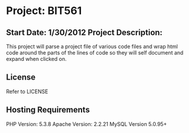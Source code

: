 Project:  BIT561
================
Start Date: 1/30/2012
Project Description:
--------------------
This project will parse a project file of various code files and wrap html code around the parts of the lines of code so they will 
self document and expand when clicked on.

License
-------
Refer to LICENSE

Hosting Requirements
------------

PHP Version: 5.3.8 
Apache Version: 2.2.21
MySQL Version 5.0.95+ 

